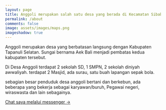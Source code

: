```yaml
---
layout: page
title: Anggoli merupakan salah satu desa yang berada di Kecamatan Sibabangun, Kabupaten Tapanuli Tengah, Provinsi Sumatra Utara, Indonesia.
permalink: /about
comments: false
image: assets/images/maps.png
imageshadow: true
---
```


Anggoli merupakan desa yang berbatasan langsung dengan Kabupaten Tapanuli Selatan. Sungai bernama Aek Bali menjadi pembatas kedua kabupaten tersebut.

Di Desa Anggoli terdapat 2 sekolah SD, 1 SMPN, 2 sekolah diniyah awwaliyah. terdapat 2 Masjid, ada surau, satu buah lapangan sepak bola.

sebagian besar penduduk desa anggoli bertani dan berkebun, ada beberapa yang bekerja sebagai karyawan/buruh, Pegawai negeri, wiraswasta dan lain sebagainya.

<a target="_blank" href="https://m.me/afdhalnst/" class="btn btn-dark"> Chat saya melalui messenger &rarr;</a>

